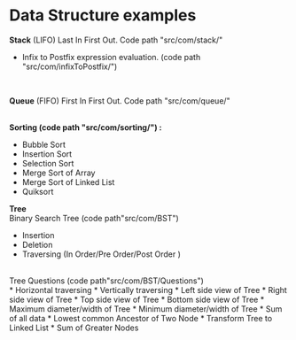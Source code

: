 # Data Structure examples<br/>

<b>Stack</b> (LIFO) Last In First Out. Code path "src/com/stack/" <br/>
* Infix to Postfix expression evaluation. (code path "src/com/infixToPostfix/")<br/>
<br/>

<b/>Queue</b> (FIFO) First In First Out. Code path "src/com/queue/" <br/>
<br/>

<b>Sorting (code path "src/com/sorting/") :</b><br/>
* Bubble Sort <br/>
* Insertion Sort <br/>
* Selection Sort <br/>
* Merge Sort of Array <br/>
* Merge Sort of Linked List <br/>
* Quiksort <br/>

<b>Tree</b><br/>
Binary Search Tree (code path"src/com/BST")<br/>
* Insertion
* Deletion
* Traversing (In Order/Pre Order/Post Order )

<br/>
Tree Questions (code path"src/com/BST/Questions")<br/>
* Horizontal traversing
* Vertically traversing
* Left side view of Tree
* Right side view of Tree
* Top side view of Tree
* Bottom side view of Tree
* Maximum diameter/width of Tree
* Minimum diameter/width of Tree
* Sum of all data
* Lowest common Ancestor of Two Node
* Transform Tree to Linked List
* Sum of Greater Nodes









